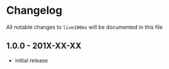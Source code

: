 # Changelog

All notable changes to `live100ms` will be documented in this file

## 1.0.0 - 201X-XX-XX

- initial release
